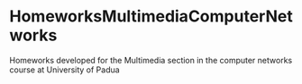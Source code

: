 # HomeworksMultimediaComputerNetworks
 Homeworks developed for the Multimedia section in the computer networks course at University of Padua
